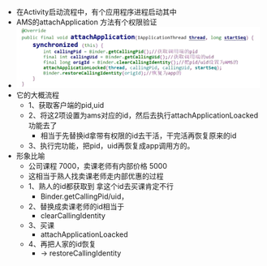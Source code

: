 - 在Activity启动流程中，有个应用程序进程启动其中
- AMS的attachApplication 方法有个权限验证
- ![image.png](../assets/image_1688985783235_0.png)
- 它的大概流程
	- 1、获取客户端的pid,uid
	- 2、将这2项设置为ams对应的id，然后去执行attachApplicationLoacked功能去了
		- 相当于先替换id拿带有权限的id去干活，干完活再恢复原来的id
	- 3、执行完功能，把pid，uid再恢复成app调用方的。
- 形象比喻
	- 公司课程 7000，卖课老师有内部价格 5000
	- 这相当于熟人找卖课老师走内部优惠的过程
	- 1、熟人的id都获取到 拿这个id去买课肯定不行
		- Binder.getCallingPid/uid，
	- 2、替换成卖课老师的id相当于
		- clearCallingIdentity
	- 3、买课
		- attachApplicationLoacked
	- 4、再把人家的id恢复
		- ->  restoreCallingIdentity